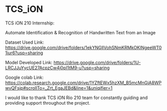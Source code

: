 # TCS_iON
TCS iON 210 Internship:

Automate Identification & Recognition of Handwritten Text from an Image

Dataset Used Link: https://drive.google.com/drive/folders/1ekYNGllVohSNmKRMkOKINgeeWT01iur6?usp=sharing

Model Developed Link: https://drive.google.com/drive/folders/1U-LRCJJuYycUE27AcpzCw4j0pI1tM9-u?usp=sharing

Google colab Link: https://colab.research.google.com/drive/1YZftEWx5hzXM_B5mcMnGiA8WPwvQFsjp#scrollTo=_Zrt_EgaJEBd&line=1&uniqifier=1

I would like to thank TCS iON Rio 210 team for constantly guiding and providing support throughout the project.

